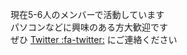 現在5-6人のメンバーで活動しています  
パソコンなどに興味のある方大歓迎です  
ぜひ [Twitter :fa-twitter:](https://twitter.com/YashiroPcClub) にご連絡ください
